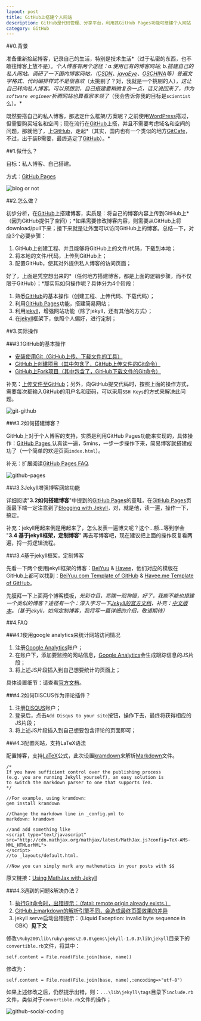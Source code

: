 ```yaml
---
layout: post
title: GitHub上搭建个人网站
description: GitHub是代码管理、分享平台，利用其GitHub Pages功能可搭建个人网站
category: GitHub
---
```


##0.背景

准备重新捡起博客，记录自己的生活，特别是技术生活*（过于私密的东西，也不敢往博客上放不是）。*个人博客有两个途径：a.使用已有的博客网站; b.搭建自己的私人网站。调研了一下国内博客网站，（[CSDN]、[javaEye]、[OSCHINA]等）普遍文字格式、代码编排样式不是很喜欢*（太挑剔了？对，我就是一个挑剔的人），*这让自己转向私人博客。可以预想到，自己搭建要稍微复杂一点，话又说回来了，作为`software engineer`折腾网站也算看家本领了*（我会告诉你我的目标是`scientist`么）。*

既然要搭自己的私人博客，那选定什么框架/方案呢？之前使用[WordPress]搭过，但需要购买域名和空间；现在流行在[GitHub]上搭，并且不需要考虑域名和空间的问题，那就他了，上[GitHub]，走起*（其实，国内也有一个类似的地方[GitCafe]，不过，出于装B需要，最终选定了[GitHub]）。*

##1.做什么？

目标：私人博客、自己搭建。

方式：[GitHub Pages]

![blog or not](/images/build-blog-with-github/blog-or-not.jpg)

##2.怎么做？

初步分析，在[GitHub]上搭建博客，实质是：将自己的博客内容上传到GitHub上*（因为GitHub提供了空间）；*如果需要修改博客内容，则需要从GitHub上将download/pull下来；接下来就是让外面可以访问GitHub上的博客。总结一下，对应3个必要步骤：

1. GitHub上创建工程、并且能够将GitHub上的文件/代码，下载到本地；
2. 将本地的文件/代码，上传到GitHub上；
3. 配置GitHub，使其对外提供私人博客的访问页面；

好了，上面是凭空想出来的*（任何地方搭建博客，都是上面的逻辑步骤，而不仅限于GitHub）；*那实际如何操作呢？具体分为4个阶段：

1. 熟悉[GitHub]的基本操作（创建工程、上传代码、下载代码）；
2. 利用[GitHub Pages]功能，搭建简易网站；
3. 利用[jekyll]，增强网站功能（除了jekyll，还有其他的方式）；
4. 在[jekyll]框架下，依照个人偏好，进行定制；

##3.实际操作

###3.1GitHub的基本操作

* [安装使用Git（GitHub上传、下载文件的工具）](https://help.github.com/articles/set-up-git)
* [GitHub上创建项目（其中包含了，GitHub上传文件的Git命令）](https://help.github.com/articles/create-a-repo)
* [GitHub上Fork项目（其中包含了，GitHub下载文件的Git命令）](https://help.github.com/articles/fork-a-repo)

补充：[上传文件至GitHub](https://help.github.com/articles/adding-an-existing-project-to-github-using-the-command-line)；另外，向GitHub提交代码时，按照上面的操作方式，需要每次都输入GitHub的用户名和密码，可以采用`SSH Keys`的方式来解决此问题。

![git-github](/images/build-blog-with-github/git-github.png)

###3.2如何搭建博客？

GitHub上对于个人博客的支持，实质是利用GitHub Pages功能来实现的，具体操作：[GitHub Pages](https://pages.github.com/),认真读一遍，5mins，一步一步操作下来，简易博客就搭建成功了（一个简单的欢迎页面`index.html`）。

补充：扩展阅读[GitHub Pages FAQ](https://help.github.com/categories/20/articles).

![github-pages](/images/build-blog-with-github/github-pages.jpg)

###3.3Jekyll增强博客网站功能

详细阅读"__3.2如何搭建博客__"中提到的[GitHub Pages](https://pages.github.com/)的童鞋，在[GitHub Pages](https://pages.github.com/)页面最下端一定注意到了[Blogging with Jekyll](http://jekyllrb.com/docs/quickstart/)，对，就是他，读一遍，操作一下，搞定。

补充：jekyll用起来倒是用起来了，怎么发表一遍博文呢？这个...额...等到学会 "__3.4 基于jekyll框架，定制博客__" 再去写博客吧，现在建议把上面的操作反复看两遍，捋一捋逻辑流程。

###3.4基于jekyll框架，定制博客

先看一下两个使用jekyll框架的博客：[BeiYuu](http://beiyuu.com/) & [Havee](http://havee.me/)，他们对应的模版在GitHub上都可以找到：[BeiYuu.com Template of GitHub](https://github.com/beiyuu/beiyuu.github.com) & [Havee.me Template of GitHub](https://github.com/Ihavee/ihavee.github.io)。 

先膜拜一下上面两个博客模板，*光彩夺目，亮瞎一双狗眼，*好了，我能不能也搭建一个类似的博客？途径有一个：深入学习一下[Jekyll的官方文档][jekyll]，补充：[中文版本][jekyllcn]。*（基于jekyll，如何定制博客，我将写一篇详细的介绍，敬请期待）*

##4.FAQ

###4.1使用google analytics来统计网站访问情况

1. 注册[Google Analytics]账户；
2. 在账户下，添加要监控的网站信息，[Google Analytics]会生成跟踪信息的JS片段；
3. 将上述JS片段插入到自己想要统计的页面上；

具体设置细节：请查看[官方文档](http://www.google.com/intl/zh-CN_ALL/analytics/learn/index.html)。

###4.2如何DISCUS作为评论插件？

1. 注册[DISQUS]账户；
2. 登录后，点击`Add Disqus to your site`按钮，操作下去，最终将获得相应的JS片段；
3. 将上述JS片段插入到自己想要包含评论的页面即可；


###4.3配置网站，支持LaTeX语法

配置博客，支持[LaTeX]公式，此次设置[kramdown]来解析[Markdown]文件。

~~~
/*
If you have sufficient control over the publishing process
(e.g. you are running Jekyll yourself), an easy solution is
to switch the markdown parser to one that supports TeX.
*/

//For example, using kramdown:
gem install kramdown

//Change the markdown line in _config.yml to
markdown: kramdown

//and add something like
<script type="text/javascript" 
src="http://cdn.mathjax.org/mathjax/latest/MathJax.js?config=TeX-AMS-MML_HTMLorMML">
</script>
//to _layouts/default.html. 

//Now you can simply mark any mathematics in your posts with $$
~~~

原文链接：[Using MathJax with Jekyll](http://stackoverflow.com/questions/10987992/using-mathjax-with-jekyll)


###4.3遇到的问题&解决办法？

1. [执行Git命令时，出错提示：（fatal: remote origin already exists.）](http://blog.csdn.net/dengjianqiang2011/article/details/9260435)
2. [GitHub上markdown的解析引擎不同，会造成最终页面效果的差异](https://help.github.com/articles/migrating-your-pages-site-from-maruku)
3. jekyll serve启动出错提示：（Liquid Exception: invalid byte sequence in GBK）__见下文__

修改`\Ruby200\lib\ruby\gems\2.0.0\gems\jekyll-1.0.3\lib\jekyll`目录下的`convertible.rb`文件，将其中：


	self.content = File.read(File.join(base, name))
	
修改为：

	self.content = File.read(File.join(base, name),:encoding=>"utf-8")

如果上述修改之后，仍然提示出错，则：`...\lib\jekyll\tags`目录下`include.rb`文件，类似对于`convertible.rb`文件的操作；


![github-social-coding](/images/build-blog-with-github/github-social-coding.png)


[CSDN]:		http://www.csdn.net/		"CSDN"
[javaEye]:	http://www.iteye.com/		"javaEye(现在更名为ITeye)"
[OSCHINA]:	http://www.oschina.net/		"OSCHINA"
[NingG]:    http://ningg.github.com		"NingG"
[WordPress]: https://wordpress.org/ 	"WordPress"
[GitHub]:	https://github.com/about	"GitHub"
[GitCafe]:	https://gitcafe.com/		"GitCafe"
[GitHub Pages]: https://pages.github.com/ 
[jekyll]:	http://jekyllrb.com/ 
[jekyllcn]:	http://jekyllcn.com/ 
[Google Analytics]: http://www.google.com/analytics/ 
[DISQUS]:	http://disqus.com/
[LaTeX]:	http://www.latex-project.org/
[kramdown]:	http://kramdown.gettalong.org
[Markdown]:	http://daringfireball.net/projects/markdown/syntax





